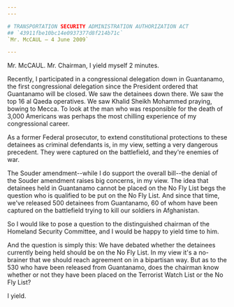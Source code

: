 ```yaml
---
---

# TRANSPORTATION SECURITY ADMINISTRATION AUTHORIZATION ACT
## `43911fbe10bc14e0937377d8f214b71c`
`Mr. McCAUL — 4 June 2009`

---
```



Mr. McCAUL. Mr. Chairman, I yield myself 2 minutes.

Recently, I participated in a congressional delegation down in 
Guantanamo, the first congressional delegation since the President 
ordered that Guantanamo will be closed. We saw the detainees down 
there. We saw the top 16 al Qaeda operatives. We saw Khalid Sheikh 
Mohammed praying, bowing to Mecca. To look at the man who was 
responsible for the death of 3,000 Americans was perhaps the most 
chilling experience of my congressional career.

As a former Federal prosecutor, to extend constitutional protections 
to these detainees as criminal defendants is, in my view, setting a 
very dangerous precedent. They were captured on the battlefield, and 
they're enemies of war.

The Souder amendment--while I do support the overall bill--the denial 
of the Souder amendment raises big concerns, in my view. The idea that 
detainees held in Guantanamo cannot be placed on the No Fly List begs 
the question who is qualified to be put on the No Fly List. And since 
that time, we've released 500 detainees from Guantanamo, 60 of whom 
have been captured on the battlefield trying to kill our soldiers in 
Afghanistan.

So I would like to pose a question to the distinguished chairman of 
the Homeland Security Committee, and I would be happy to yield time to 
him.

And the question is simply this: We have debated whether the 
detainees currently being held should be on the No Fly List. In my view 
it's a no-brainer that we should reach agreement on in a bipartisan 
way. But as to the 530 who have been released from Guantanamo, does the 
chairman know whether or not they have been placed on the Terrorist 
Watch List or the No Fly List?

I yield.